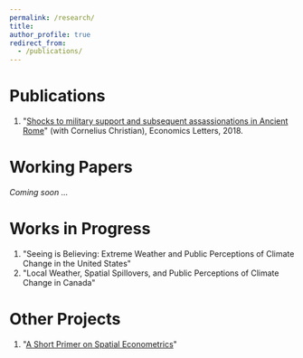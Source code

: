 ```yaml
---
permalink: /research/
title: 
author_profile: true
redirect_from: 
  - /publications/
---
```


Publications
======
1. "[Shocks to military support and subsequent assassionations in Ancient Rome](https://www.sciencedirect.com/science/article/abs/pii/S0165176518302532)" (with Cornelius Christian), Economics Letters, 2018. 


Working Papers
======
_Coming soon ..._


Works in Progress
======
1. "Seeing is Believing: Extreme Weather and Public Perceptions of Climate Change in the United States"
2. "Local Weather, Spatial Spillovers, and Public Perceptions of Climate Change in Canada"




Other Projects
======
1. "[A Short Primer on Spatial Econometrics](https://liamselbourne.github.io/files/Spatial_Metrics.pdf)"




